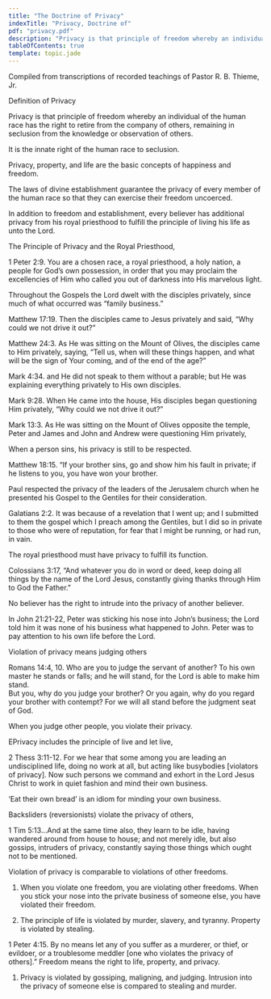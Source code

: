 ```yaml
---
title: "The Doctrine of Privacy"
indexTitle: "Privacy, Doctrine of"
pdf: "privacy.pdf"
description: "Privacy is that principle of freedom whereby an individual has the right to retire from the company of others, remaining in seclusion from the knowledge or observation of others."
tableOfContents: true
template: topic.jade
---
```


Compiled from transcriptions of recorded teachings of Pastor R. B.
Thieme, Jr.

Definition of Privacy

Privacy is that principle of freedom whereby an individual of the human
race has the right to retire from the company of others, remaining in
seclusion from the knowledge or observation of others.

It is the innate right of the human race to seclusion.

Privacy, property, and life are the basic concepts of happiness and
freedom.

The laws of divine establishment guarantee the privacy of every member
of the human race so that they can exercise their freedom uncoerced.

In addition to freedom and establishment, every believer has additional
privacy from his royal priesthood to fulfill the principle of living his
life as unto the Lord.

The Principle of Privacy and the Royal Priesthood,

1 Peter 2:9. You are a chosen race, a royal priesthood, a holy nation, a
people for God’s own possession, in order that you may proclaim the
excellencies of Him who called you out of darkness into His marvelous
light.

Throughout the Gospels the Lord dwelt with the disciples privately,
since much of what occurred was “family business.”

Matthew 17:19. Then the disciples came to Jesus privately and said, “Why
could we not drive it out?”

Matthew 24:3. As He was sitting on the Mount of Olives, the disciples
came to Him privately, saying, “Tell us, when will these things happen,
and what will be the sign of Your coming, and of the end of the age?”

Mark 4:34. and He did not speak to them without a parable; but He was
explaining everything privately to His own disciples.

Mark 9:28. When He came into the house, His disciples began questioning
Him privately, “Why could we not drive it out?”

Mark 13:3. As He was sitting on the Mount of Olives opposite the temple,
Peter and James and John and Andrew were questioning Him privately,

When a person sins, his privacy is still to be respected.

Matthew 18:15. “If your brother sins, go and show him his fault in
private; if he listens to you, you have won your brother.

Paul respected the privacy of the leaders of the Jerusalem church when
he presented his Gospel to the Gentiles for their consideration.

Galatians 2:2. It was because of a revelation that I went up; and I
submitted to them the gospel which I preach among the Gentiles, but I
did so in private to those who were of reputation, for fear that I might
be running, or had run, in vain.

The royal priesthood must have privacy to fulfill its function.

Colossians 3:17, “And whatever you do in word or deed, keep doing all
things by the name of the Lord Jesus, constantly giving thanks through
Him to God the Father.”

No believer has the right to intrude into the privacy of another
believer.

In John 21:21-22, Peter was sticking his nose into John’s business; the
Lord told him it was none of his business what happened to John. Peter
was to pay attention to his own life before the Lord.

Violation of privacy means judging others

Romans 14:4, 10. Who are you to judge the servant of another? To his own
master he stands or falls; and he will stand, for the Lord is able to
make him stand.  
But you, why do you judge your brother? Or you again, why do you regard
your brother with contempt? For we will all stand before the judgment
seat of God.

When you judge other people, you violate their privacy.

EPrivacy includes the principle of live and let live,

2 Thess 3:11-12. For we hear that some among you are leading an
undisciplined life, doing no work at all, but acting like busybodies
[violators of privacy]. Now such persons we command and exhort in the
Lord Jesus Christ to work in quiet fashion and mind their own business.

‘Eat their own bread’ is an idiom for minding your own business.

Backsliders (reversionists) violate the privacy of others,

1 Tim 5:13…And at the same time also, they learn to be idle, having
wandered around from house to house; and not merely idle, but also
gossips, intruders of privacy, constantly saying those things which
ought not to be mentioned.

Violation of privacy is comparable to violations of other freedoms.

1.  When you violate one freedom, you are violating other freedoms. When
    you stick your nose into the private business of someone else, you
    have violated their freedom.

2.  The principle of life is violated by murder, slavery, and tyranny.
    Property is violated by stealing.

1 Peter 4:15. By no means let any of you suffer as a murderer, or thief,
or evildoer, or a troublesome meddler [one who violates the privacy of
others].” Freedom means the right to life, property, and privacy.

1.  Privacy is violated by gossiping, maligning, and judging. Intrusion
    into the privacy of someone else is compared to stealing and murder.

